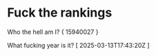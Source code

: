 # Fuck the rankings

Who the hell am I?
{ 15940027 }

What fucking year is it?
[ 2025-03-13T17:43:20Z ]
